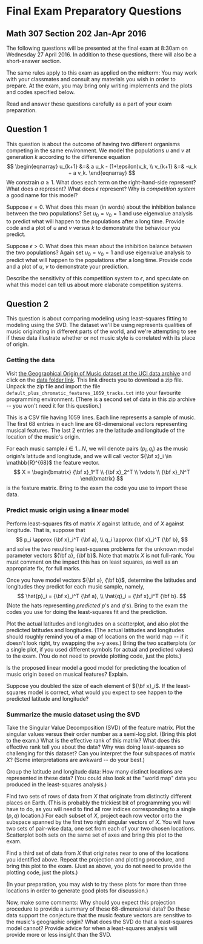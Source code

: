 # Final Exam Preparatory Questions
## Math 307 Section 202 Jan-Apr 2016

The following questions will be presented at the final exam at 8:30am on Wednesday 27 April 2016.  In addition to these questions, there will also be a short-answer section.

The same rules apply to this exam as applied on the midterm:  You may work with your classmates and consult any materials you wish in order to prepare.  At the exam, you may bring only writing implements and the plots and codes specified below.

Read and answer these questions carefully as a part of your exam preparation.

## Question 1

This question is about the outcome of having two different organisms competing in the same environment.  We model the populations $u$ and $v$ at generation $k$ according to the difference equation
$$
\begin{eqnarray}
u_{k+1} &=& a u_k - (1+\epsilon)v_k, \\
v_{k+1} &=& -u_k + a v_k.
\end{eqnarray}
$$
We constrain $a\geq1$.  What does each term on the right-hand-side represent?  What does $a$ represent?  What does $\epsilon$ represent?  Why is *competition system* a good name for this model?

Suppose $\epsilon = 0$.  What does this mean (in words) about the inhibition balance between the two populations?  Set $u_0 = v_0 = 1$ and use eigenvalue analysis to predict what will happen to the populations after a long time.  Provide code and a plot of $u$ and $v$ versus $k$ to demonstrate the behaviour you predict.

Suppose $\epsilon>0$.  What does this mean about the inhibition balance between the two populations?  Again set $u_0 = v_0 = 1$ and use eigenvalue analysis to predict what will happen to the populations after a long time.  Provide code and a plot of $u$, $v$ to demonstrate your prediction.

Describe the sensitivity of this competition system to $\epsilon$, and speculate on what this model can tell us about more elaborate competition systems.

## Question 2

This question is about comparing modeling using least-squares fitting to modeling using the SVD.  The dataset we'll be using represents qualities of music originating in different parts of the world, and we're attempting to see if these data illustrate whether or not music style is correlated with its place of origin.

### Getting the data

Visit [the Geographical Origin of Music dataset at the UCI data archive](https://archive.ics.uci.edu/ml/datasets/Geographical+Original+of+Music) and click on the [data folder link](https://archive.ics.uci.edu/ml/machine-learning-databases/00315/).  This link directs you to download a zip file.  Unpack the zip file and import the file ``default_plus_chromatic_features_1059_tracks.txt`` into your favourite programming environment.  (There is a second set of data in this zip archive -- you won't need it for this question.)

This is a CSV file having 1059 lines.  Each line represents a sample of music.  The first 68 entries in each line are 68-dimensional vectors representing musical features.  The last 2 entries are the latitude and longitude of the location of the music's origin.

For each music sample $i \in 1\ldots N$, we will denote pairs $(p_i, q_i)$ as the music origin's latitude and longitude, and we will call vector ${\bf x}_i \in \mathbb{R}^{68}$ the feature vector.
$$
X =
\begin{bmatrix}
{\bf x}_1^T \\
{\bf x}_2^T \\
\vdots \\
{\bf x}_N^T
\end{bmatrix}
$$
is the feature matrix.  Bring to the exam the code you use to import these data.

### Predict music origin using a linear model

Perform least-squares fits of matrix $X$ against latitude, and of $X$ against longitude.  That is, suppose that
$$
p_i \approx {\bf x}_i^T {\bf a}, \\
q_i \approx {\bf x}_i^T {\bf b},
$$
and solve the two resulting least-squares problems for the unknown model parameter vectors ${\bf a}, {\bf b}$.  Note that matrix $X$ is not full-rank. You must comment on the impact this has on least squares, as well as an appropriate fix, for full marks.

Once you have model vectors ${\bf a}, {\bf b}$, determine the latitudes and longitudes they predict for each music sample, namely,
$$
\hat{p}_i = {\bf x}_i^T {\bf a}, \\
\hat{q}_i = {\bf x}_i^T {\bf b}.
$$
(Note the hats representing *predicted* $p$'s and $q$'s).  Bring to the exam the codes you use for doing the least-squares fit and the prediction.

Plot the actual latitudes and longitudes on a scatterplot, and also plot the predicted latitudes and longitudes.  (The actual latitudes and longitudes should roughly remind you of a map of locations on the world map -- if it doesn't look right, try swapping the x-y axes.)  Bring the two scatterplots (or a single plot, if you used different symbols for actual and predicted values) to the exam.  (You do not need to provide plotting code, just the plots.)

Is the proposed linear model a good model for predicting the location of music origin based on musical features?  Explain.

Suppose you doubled the size of each element of ${\bf x}_i$.  If the least-squares model is correct, what would you expect to see happen to the predicted latitude and longitude?

### Summarize the music dataset using the SVD

Take the Singular Value Decomposition (SVD) of the feature matrix.  Plot the singular values versus their order number as a semi-log plot.  (Bring this plot to the exam.) What is the effective rank of this matrix?  What does this effective rank tell you about the data?  Why was doing least-squares so challenging for this dataset?  Can you interpret the four subspaces of matrix $X$? (Some interpretations are awkward -- do your best.)

Group the latitude and longitude data:  How many distinct locations are represented in these data?  (You could also look at the "world map" data you produced in the least-squares analysis.)

Find two sets of rows of data from $X$ that originate from distinctly different places on Earth.  (This is probably the trickiest bit of programming you will have to do, as you will need to find all row indices corresponding to a single $(p, q)$ location.)  For each subset of $X$, project each row vector onto the subspace spanned by the first two right singular vectors of $X$.  You will have two sets of pair-wise data, one set from each of your two chosen locations.  Scatterplot both sets on the same set of axes and bring this plot to the exam.

Find a third set of data from $X$ that originates near to one of the locations you identified above.  Repeat the projection and plotting procedure, and bring this plot to the exam.  (Just as above, you do not need to provide the plotting code, just the plots.)

(In your preparation, you may wish to try these plots for more than three locations in order to generate good plots for discussion.)

Now, make some comments:  Why should you expect this projection procedure to provide a summary of these 68-dimensional data?  Do these data support the conjecture that the music feature vectors are sensitive to the music's geographic origin?  What does the SVD do that a least-squares model cannot?  Provide advice for when a least-squares analysis will provide more or less insight than the SVD.


